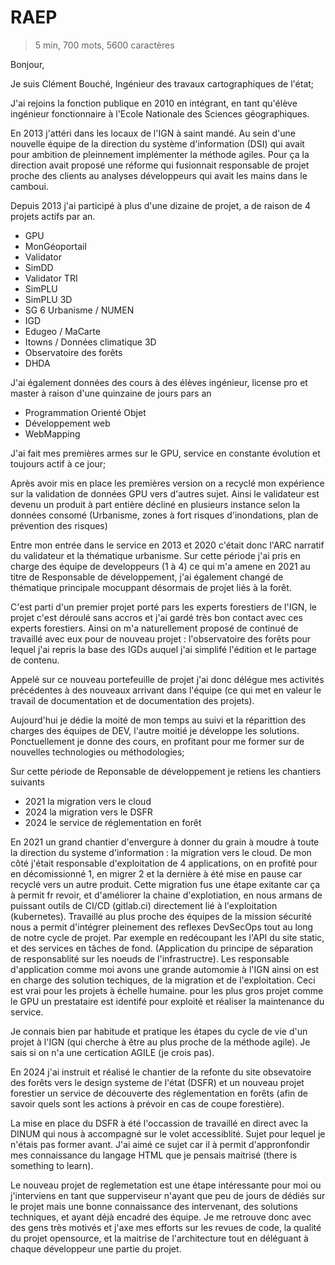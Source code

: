# RAEP

> 5 min, 700 mots, 5600 caractères

Bonjour,

Je suis Clément Bouché, Ingénieur des travaux cartographiques de l'état;

J'ai rejoins la fonction publique en 2010 en intégrant, en tant qu'élève ingénieur fonctionnaire à l'Ecole Nationale des Sciences géographiques.

En 2013 j'attéri dans les locaux de l'IGN à saint mandé. Au sein d'une nouvelle équipe de la direction du système d'information (DSI) qui avait pour ambition de pleinnement implémenter la méthode agiles. Pour ça la direction avait proposé une réforme qui fusionnait responsable de projet proche des clients au analyses développeurs qui avait les mains dans le camboui.

Depuis 2013 j'ai participé à plus d'une dizaine de projet, a de raison de 4 projets actifs par an.

- GPU
- MonGéoportail
- Validator
- SimDD
- Validator TRI
- SimPLU
- SimPLU 3D
- SG 6 Urbanisme / NUMEN
- IGD
- Edugeo / MaCarte
- Itowns / Données climatique 3D
- Observatoire des forêts
- DHDA

J'ai également données des cours à des élèves ingénieur, license pro et master à raison d'une quinzaine de jours pars an

- Programmation Orienté Objet
- Développement web
- WebMapping

J'ai fait mes premières armes sur le GPU, service en constante évolution et toujours actif à ce jour;

Après avoir mis en place les premières version on a recyclé mon expérience sur la validation de données GPU vers d'autres sujet. Ainsi le validateur est devenu un produit à part entière décliné en plusieurs instance selon la données consomé (Urbanisme, zones à fort risques d'inondations, plan de prévention des risques)

Entre mon entrée dans le service en 2013 et 2020 c'était donc l'ARC narratif du validateur et la thématique urbanisme.
Sur cette période j'ai pris en charge des équipe de developpeurs (1 à 4) ce qui m'a amene en 2021 au titre de Responsable de développement, j'ai également changé de thématique principale mocuppant désormais de projet liés à la forêt.

C'est parti d'un premier projet porté pars les experts forestiers de l'IGN, le projet c'est déroulé sans accros et j'ai gardé très bon contact avec ces experts forestiers. Ainsi on m'a naturellement proposé de continué de travaillé avec eux pour de nouveau projet : l'observatoire des forêts pour lequel j'ai repris la base des IGDs auquel j'ai simplifé l'édition et le partage de contenu.

Appelé sur ce nouveau portefeuille de projet j'ai donc délégue mes activités précédentes à des nouveaux arrivant dans l'équipe (ce qui met en valeur le travail de documentation et de documentation des projets).

Aujourd'hui je dédie la moité de mon temps au suivi et la réparittion des charges des équipes de DEV, l'autre moitié je développe les solutions. Ponctuellement je donne des cours, en profitant pour me former sur de nouvelles technologies ou méthodologies;

Sur cette période de Reponsable de développement je retiens les chantiers suivants

- 2021 la migration vers le cloud
- 2024 la migration vers le DSFR
- 2024 le service de réglementation en forêt

En 2021 un grand chantier d'envergure à donner du grain à moudre à toute la direction du systeme d'information : la migration vers le cloud.
De mon côté j'était responsable d'exploitation de 4 applications, on en profité pour en décomissionné 1, en migrer 2 et la dernière à été mise en pause car recyclé vers un autre produit.
Cette migration fus une étape exitante car ça à permit fr revoir, et d'améliorer la chaine d'explotiation, en nous armans de puissant outils de CI/CD (gitlab.ci) directement lié à l'exploitation (kubernetes).
Travaillé au plus proche des équipes de la mission sécurité nous a permit d'intégrer pleinement des reflexes DevSecOps tout au long de notre cycle de projet. Par exemple en redécoupant les l'API du site static, et des services en tâches de fond. (Application du principe de séparation de responsablité sur les noeuds de l'infrastructre).
Les responsable d'application comme moi avons une grande automomie à l'IGN ainsi on est en charge des solution techiques, de la migration et de l'exploitation. Ceci est vrai pour les projets à échelle humaine. pour les plus gros projet comme le GPU un prestataire est identifé pour exploité et réaliser la maintenance du service.

Je connais bien par habitude et pratique les étapes du cycle de vie d'un projet à l'IGN (qui cherche à être au plus proche de la méthode agile). Je sais si on n'a une certication AGILE (je crois pas).

En 2024 j'ai instruit et réalisé le chantier de la refonte du site obsevatoire des forêts vers le design systeme de l'état (DSFR) et un nouveau projet forestier un service de découverte des réglementation en forêts (afin de savoir quels sont les actions à prévoir en cas de coupe forestière).

La mise en place du DSFR à été l'occassion de travaillé en direct avec la DINUM qui nous à accompagné sur le volet accessiblité. Sujet pour lequel je n'étais pas former avant. J'ai aimé ce sujet car il à permit d'appronfondir mes connaissance du langage HTML que je pensais maitrisé (there is something to learn).

Le nouveau projet de reglemetation est une étape intéressante pour moi ou j'interviens en tant que supperviseur n'ayant que peu de jours de dédiés sur le projet mais une bonne connaissance des intervenant, des solutions techniques, et ayant déjà encadré des équipe. Je me retrouve donc avec des gens très motivés et j'axe mes efforts sur les revues de code, la qualité du projet opensource, et la maitrise de l'architecture tout en déléguant à chaque développeur une partie du projet.
